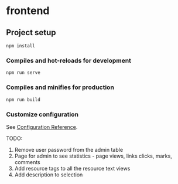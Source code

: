 # frontend

## Project setup
```
npm install
```

### Compiles and hot-reloads for development
```
npm run serve
```

### Compiles and minifies for production
```
npm run build
```

### Customize configuration
See [Configuration Reference](https://cli.vuejs.org/config/).


TODO:
1. Remove user password from the admin table
2. Page for admin to see statistics - page views, links clicks, marks, comments
3. Add resource tags to all the resource text views
4. Add description to selection
